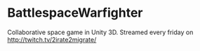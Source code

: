 # BattlespaceWarfighter
Collaborative space game in Unity 3D.  Streamed every friday on http://twitch.tv/2irate2migrate/
